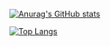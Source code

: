 [![Anurag's GitHub stats](https://github-readme-stats-ituking-git-master-itukings-projects.vercel.app/api?username=Ituking&&show=reviews,discussions_started,discussions_answered,prs_merged,prs_merged_percentage&show_icons=true&theme=radical&tokyonight&count_private=true&cache_seconds=21600)](https://github.com/anuraghazra/github-readme-stats)

[![Top Langs](https://github-readme-stats-ituking-git-master-itukings-projects.vercel.app/api/top-langs/?username=Ituking&size_weight=0.5&count_weight=0.5&layout=donut&layout=compact&count_private=true)](https://github.com/anuraghazra/github-readme-stats)
